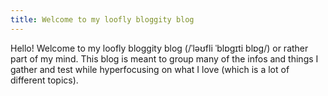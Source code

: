 ```yaml
---
title: Welcome to my loofly bloggity blog
---
```


<!--Hello evrynyan, how are you? I'm fine, thank you. 
Just testing how this works.-->

Hello! Welcome to my loofly bloggity blog (/ˈləʊfli ˈblɒɡɪti blɒɡ/) or rather part of my mind. This blog is meant to group many of the infos and things I gather and test while hyperfocusing on what I love (which is a lot of different topics).